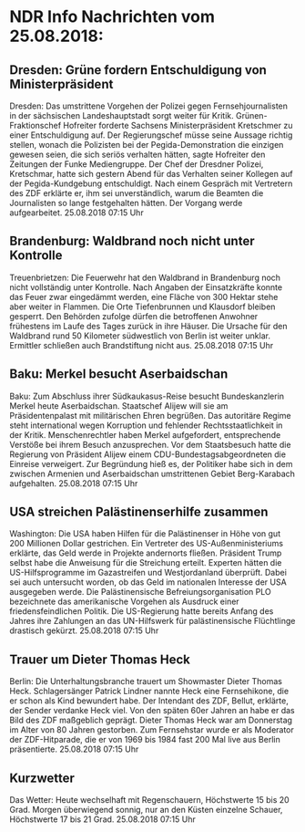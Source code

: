 # NDR Info Nachrichten vom 25.08.2018:


## Dresden: Grüne fordern Entschuldigung von Ministerpräsident
Dresden: Das umstrittene Vorgehen der Polizei gegen Fernsehjournalisten in der sächsischen Landeshauptstadt sorgt weiter für Kritik. Grünen-Fraktionschef Hofreiter forderte Sachsens Ministerpräsident Kretschmer zu einer Entschuldigung auf. Der Regierungschef müsse seine Aussage richtig stellen, wonach die Polizisten bei der Pegida-Demonstration die einzigen gewesen seien, die sich seriös verhalten hätten, sagte Hofreiter den Zeitungen der Funke Mediengruppe. Der Chef der Dresdner Polizei, Kretschmar, hatte sich gestern Abend für das Verhalten seiner Kollegen auf der Pegida-Kundgebung entschuldigt. Nach einem Gespräch mit Vertretern des ZDF erklärte er, ihm sei unverständlich, warum die Beamten die Journalisten so lange festgehalten hätten. Der Vorgang werde aufgearbeitet. 25.08.2018 07:15 Uhr 

## Brandenburg: Waldbrand noch nicht unter Kontrolle
Treuenbrietzen:	Die Feuerwehr hat den Waldbrand in Brandenburg noch nicht vollständig unter Kontrolle. Nach Angaben der Einsatzkräfte konnte das Feuer zwar eingedämmt werden, eine Fläche von 300 Hektar stehe aber weiter in Flammen. Die Orte  Tiefenbrunnen und Klausdorf bleiben gesperrt. Den Behörden zufolge dürfen die betroffenen Anwohner frühestens im Laufe des Tages zurück in ihre Häuser. Die Ursache für den Waldbrand rund 50 Kilometer südwestlich von Berlin ist weiter unklar. Ermittler schließen auch Brandstiftung nicht aus. 25.08.2018 07:15 Uhr 

## Baku: Merkel besucht Aserbaidschan
Baku: Zum Abschluss ihrer Südkaukasus-Reise besucht Bundeskanzlerin Merkel heute Aserbaidschan. Staatschef Alijew will sie am Präsidentenpalast mit militärischen Ehren begrüßen. Das autoritäre Regime steht international wegen Korruption und fehlender Rechtsstaatlichkeit in der Kritik. Menschenrechtler haben Merkel aufgefordert, entsprechende Verstöße bei ihrem Besuch anzusprechen. Vor dem Staatsbesuch hatte die Regierung von Präsident Alijew einem CDU-Bundestagsabgeordneten die Einreise verweigert. Zur Begründung hieß es, der Politiker habe sich in dem zwischen Armenien und Aserbaidschan umstrittenen Gebiet Berg-Karabach aufgehalten. 25.08.2018 07:15 Uhr 

## USA streichen Palästinenserhilfe zusammen
Washington: Die USA haben Hilfen für die Palästinenser in Höhe von gut 200 Millionen Dollar gestrichen. Ein Vertreter des US-Außenministeriums erklärte, das Geld werde in Projekte andernorts fließen. Präsident Trump selbst habe die Anweisung für die Streichung erteilt. Experten hätten die US-Hilfsprogramme im Gazastreifen und Westjordanland überprüft. Dabei sei auch untersucht worden, ob das Geld im nationalen Interesse der USA ausgegeben werde. Die Palästinensische Befreiungsorganisation PLO bezeichnete das amerikanische Vorgehen als Ausdruck einer friedensfeindlichen Politik. Die US-Regierung hatte bereits Anfang des Jahres ihre Zahlungen an das UN-Hilfswerk für palästinensische Flüchtlinge drastisch gekürzt. 25.08.2018 07:15 Uhr 

## Trauer um Dieter Thomas Heck
Berlin: Die Unterhaltungsbranche trauert um Showmaster Dieter Thomas Heck. Schlagersänger Patrick Lindner nannte Heck eine Fernsehikone, die er schon als Kind bewundert habe. Der Intendant des ZDF, Bellut, erklärte, der Sender verdanke Heck viel. Von den späten 60er Jahren an habe er das Bild des ZDF maßgeblich geprägt. Dieter Thomas Heck war am Donnerstag im Alter von 80 Jahren gestorben. Zum Fernsehstar wurde er als Moderator der ZDF-Hitparade, die er von 1969 bis 1984 fast 200 Mal live aus Berlin präsentierte. 25.08.2018 07:15 Uhr 

## Kurzwetter
Das Wetter: Heute wechselhaft mit Regenschauern, Höchstwerte 15 bis 20 Grad. Morgen überwiegend sonnig, nur an den Küsten einzelne Schauer, Höchstwerte 17 bis 21 Grad. 25.08.2018 07:15 Uhr 

